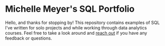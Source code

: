 # Michelle Meyer's SQL Portfolio

Hello, and thanks for stopping by! This repository contains examples of SQL I've written for solo projects and while working through data analytics courses. Feel free to take a look around and [reach out](https://www.linkedin.com/in/micmeyers/) if you have any feedback or questions. 

